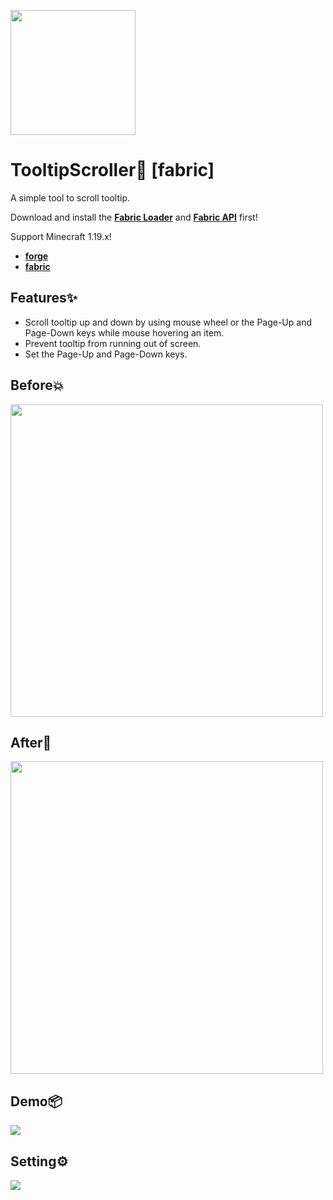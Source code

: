 <img src="https://cdn.jsdelivr.net/gh/harmonly/TooltipScroller-fabric@main/assets/logo.png" height="200px" width="200px"></img>

# TooltipScroller📑 [fabric]

A simple tool to scroll tooltip.

Download and install the [**Fabric Loader**](https://fabricmc.net/use/installer/) and [**Fabric API**](https://www.curseforge.com/minecraft/mc-mods/fabric-api) first!

Support Minecraft 1.19.x!

- [**forge**](https://github.com/harmonly/TooltipScroller-forge)
- [**fabric**](https://github.com/harmonly/TooltipScroller-fabric)

## Features✨

- Scroll tooltip up and down by using mouse wheel or the Page-Up and Page-Down keys while mouse hovering an item.
- Prevent tooltip from running out of screen.
- Set the Page-Up and Page-Down keys.

## Before💥

<img src="https://cdn.jsdelivr.net/gh/harmonly/TooltipScroller-fabric@main/assets/before.png" height="500px"></img>

## After🎉

<img src="https://cdn.jsdelivr.net/gh/harmonly/TooltipScroller-fabric@main/assets/after.png" height="500px"></img>

## Demo📦

<img src="https://cdn.jsdelivr.net/gh/harmonly/TooltipScroller-fabric@main/assets/demo.gif"></img>

## Setting⚙

<img src="https://cdn.jsdelivr.net/gh/harmonly/TooltipScroller-fabric@main/assets/setting.png"></img>
